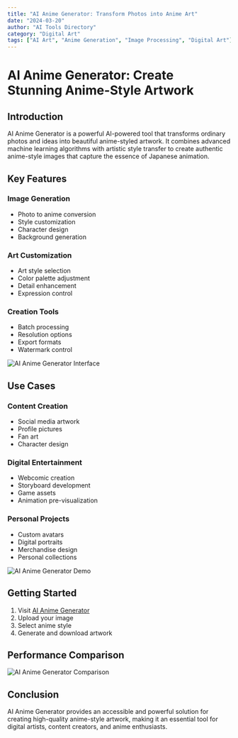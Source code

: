 ```yaml
---
title: "AI Anime Generator: Transform Photos into Anime Art"
date: "2024-03-20"
author: "AI Tools Directory"
category: "Digital Art"
tags: ["AI Art", "Anime Generation", "Image Processing", "Digital Art"]
---
```


# AI Anime Generator: Create Stunning Anime-Style Artwork

## Introduction

AI Anime Generator is a powerful AI-powered tool that transforms ordinary photos and ideas into beautiful anime-styled artwork. It combines advanced machine learning algorithms with artistic style transfer to create authentic anime-style images that capture the essence of Japanese animation.

## Key Features

### Image Generation
- Photo to anime conversion
- Style customization
- Character design
- Background generation

### Art Customization
- Art style selection
- Color palette adjustment
- Detail enhancement
- Expression control

### Creation Tools
- Batch processing
- Resolution options
- Export formats
- Watermark control

![AI Anime Generator Interface](/imgs/ai-anime-generator/interface.jpg)

## Use Cases

### Content Creation
- Social media artwork
- Profile pictures
- Fan art
- Character design

### Digital Entertainment
- Webcomic creation
- Storyboard development
- Game assets
- Animation pre-visualization

### Personal Projects
- Custom avatars
- Digital portraits
- Merchandise design
- Personal collections

![AI Anime Generator Demo](/imgs/ai-anime-generator/demo.jpg)

## Getting Started

1. Visit [AI Anime Generator](https://ai-anime-generator.com)
2. Upload your image
3. Select anime style
4. Generate and download artwork

## Performance Comparison

![AI Anime Generator Comparison](/imgs/ai-anime-generator/comparison.jpg)

## Conclusion

AI Anime Generator provides an accessible and powerful solution for creating high-quality anime-style artwork, making it an essential tool for digital artists, content creators, and anime enthusiasts. 
